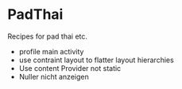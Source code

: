 # PadThai
Recipes for pad thai etc.

- profile main activity
- use contraint layout to flatter layout hierarchies
- Use content Provider not static
- Nuller nicht anzeigen